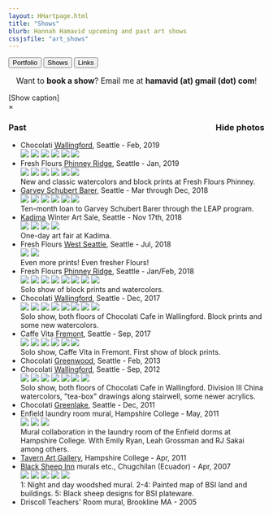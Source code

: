 ```yaml
---
layout: HHartpage.html
title: "Shows"
blurb: Hannah Hamavid upcoming and past art shows
cssjsfile: "art_shows"
---
```

<a href="../portfolio"><button class="btn white">Portfolio</button></a>
      <a href="../shows"><button class="btn"></i>Shows</button></a>
      <a href="../links"><button class="btn white"></i>Links</button></a>
    </nav>
  </header>

<!-- Main content -->
<div class="container" id="shows">
    <p style="font-size:1.1em;text-align:center;">Want to <span style="font-weight:bold;">book a show</span>? Email me at <span class="text-teal" style="font-weight:bold;">hamavid (at) gmail (dot) com</span>!</p>

<div id='photo-overlay'><span class='showid'>[Show caption]<!--<i class='fa fa-angle-double-up fa-lg'></i>--></span>
<div class='showidcontainer'><span class='theidoftheshow'></span></div>
<div class='thisphoto'>
<span class='xit'>&times;</span>
<span class='larr'><i class="fa fa-angle-left fa-2x"></i></span><span class='rarr'><i class="fa fa-angle-right fa-2x"></i></span>
<figure></figure>
<div id="leftside"></div>
<div id="rightside"></div>
</div>
</div>
<div id="mainshows">


<!--<h3>Present</h3>
<p><ul class='shows_list'>
</ul></p>-->


<!--<h3>Future</h3>
<p><ul class="shows_list">
</ul></p>-->


<h3 style="width:100%">Past<span style="float:right;" class='picture-toggle-button'>Hide photos</span></h3>
<p><ul class="shows_list">
<li>Chocolati <a href="https://www.facebook.com/ChocolatiWallingford/">Wallingford</a>, Seattle - Feb, 2019
<div class="details photos">
<img class='hz' src="../../images/shows/blank.png" data-src="../../images/shows/2019_02_choco_wally_1.jpg">
<img class='hz' src="../../images/shows/blank.png" data-src="../../images/shows/2019_02_choco_wally_2.jpg">
<img class='hz' src="../../images/shows/blank.png" data-src="../../images/shows/2019_02_choco_wally_3.jpg">
<img class='hz' src="../../images/shows/blank.png" data-src="../../images/shows/2019_02_choco_wally_4.jpg">
<img class='hz' src="../../images/shows/blank.png" data-src="../../images/shows/2019_02_choco_wally_5.jpg">
<img class='hz' src="../../images/shows/blank.png" data-src="../../images/shows/2019_02_choco_wally_6.jpg">
</div></li>

<li>Fresh Flours <a href="http://www.freshfloursseattle.com/">Phinney Ridge</a>, Seattle - Jan, 2019
<div class="details photos">
<img class='hz' src="../../images/shows/blank.png" data-src="../../images/shows/2019_01_freshflours_1.jpg">
<img class='vt' src="../../images/shows/blank.png" data-src="../../images/shows/2019_01_freshflours_2.jpg">
<img class='hz' src="../../images/shows/blank.png" data-src="../../images/shows/2019_01_freshflours_3.jpg">
<img class='hz' src="../../images/shows/blank.png" data-src="../../images/shows/2019_01_freshflours_4.jpg">
<img class='hz' src="../../images/shows/blank.png" data-src="../../images/shows/2019_01_freshflours_5.jpg">
<img class='hz' src="../../images/shows/blank.png" data-src="../../images/shows/2019_01_freshflours_6.jpg">
<br>New and classic watercolors and block prints at Fresh Flours Phinney.</div>
</li>

<li><a href="http://www.gsblaw.com/contact-seattle">Garvey Schubert Barer</a>, Seattle - Mar through Dec, 2018
<div class="details photos">
<img class='hz' src="../../images/shows/blank.png" data-src="../../images/shows/2018_gsb_1.jpg">
<img class='hz' src="../../images/shows/blank.png" data-src="../../images/shows/2018_gsb_2.jpg">
<img class='hz' src="../../images/shows/blank.png" data-src="../../images/shows/2018_gsb_3.jpg">
<img class='hz' src="../../images/shows/blank.png" data-src="../../images/shows/2018_gsb_4.jpg">
<img class='hz' src="../../images/shows/blank.png" data-src="../../images/shows/2018_gsb_5.jpg">
<img class='hz' src="../../images/shows/blank.png" data-src="../../images/shows/2018_gsb_6.jpg">
<br>Ten-month loan to Garvey Schubert Barer through the LEAP program.</div></li>

<li><a href="http://www.kadima.org/">Kadima</a> Winter Art Sale, Seattle - Nov 17th, 2018
<div class="details photos">
<img class='hz' src="../../images/shows/blank.png" data-src="../../images/shows/2018_11_kadima_1.jpg">
<img class='hz' src="../../images/shows/blank.png" data-src="../../images/shows/2018_11_kadima_2.jpg">
<img class='hz' src="../../images/shows/blank.png" data-src="../../images/shows/2018_11_kadima_3.jpg">
<img class='hz' src="../../images/shows/blank.png" data-src="../../images/shows/2018_11_kadima_4.jpg">
<br>One-day art fair at Kadima.</div></li>

<li>Fresh Flours <a href="http://www.freshfloursseattle.com/">West Seattle</a>, Seattle - Jul, 2018
<div class="details photos">
<img class='hz' src="../../images/shows/blank.png" data-src="../../images/shows/2018_07_freshflours_1.jpg">
<img class='hz' src="../../images/shows/blank.png" data-src="../../images/shows/2018_07_freshflours_2.jpg">
<br>Even more prints! Even fresher Flours!</div></li>

<li>Fresh Flours <a href="http://www.freshfloursseattle.com/">Phinney Ridge</a>, Seattle - Jan/Feb, 2018
<div class="details photos">
<img class='hz' src="../../images/shows/blank.png" data-src="../../images/shows/2018_01_01_freshflours_1.jpg">
<img class='hz' src="../../images/shows/blank.png" data-src="../../images/shows/2018_01_01_freshflours_2.jpg">
<img class='hz' src="../../images/shows/blank.png" data-src="../../images/shows/2018_01_01_freshflours_3.jpg">
<img class='hz' src="../../images/shows/blank.png" data-src="../../images/shows/2018_01_01_freshflours_4.jpg">
<img class='hz' src="../../images/shows/blank.png" data-src="../../images/shows/2018_01_01_freshflours_5.jpg">
<img class='hz' src="../../images/shows/blank.png" data-src="../../images/shows/2018_01_01_freshflours_6.jpg">
<img class='hz' src="../../images/shows/blank.png" data-src="../../images/shows/2018_01_01_freshflours_7.jpg">
<img class='hz' src="../../images/shows/blank.png" data-src="../../images/shows/2018_01_01_freshflours_8.jpg">
<br>Solo show of block prints and watercolors.</div></li>

<li>Chocolati <a href="https://www.facebook.com/ChocolatiWallingford/">Wallingford</a>, Seattle - Dec, 2017
<div class="details photos">
<img class='hz' src="../../images/shows/blank.png" data-src="../../images/shows/2017_12_choco_wally_1.jpg">
<img class='hz' src="../../images/shows/blank.png" data-src="../../images/shows/2017_12_choco_wally_2.jpg">
<img class='hz' src="../../images/shows/blank.png" data-src="../../images/shows/2017_12_choco_wally_3.jpg">
<img class='hz' src="../../images/shows/blank.png" data-src="../../images/shows/2017_12_choco_wally_4.jpg">
<img class='hz' src="../../images/shows/blank.png" data-src="../../images/shows/2017_12_choco_wally_5.jpg">
<img class='hz' src="../../images/shows/blank.png" data-src="../../images/shows/2017_12_choco_wally_6.jpg">
<img class='hz' src="../../images/shows/blank.png" data-src="../../images/shows/2017_12_choco_wally_7.jpg">
<img class='hz' src="../../images/shows/blank.png" data-src="../../images/shows/2017_12_choco_wally_8.jpg">
<br>Solo show, both floors of Chocolati Cafe in Wallingford. Block prints and some new watercolors.</div></li>

<li>Caffe Vita <a href="http://www.caffevita.com/locations/wa/fremont">Fremont</a>, Seattle - Sep, 2017
<div class="details photos">
<img class='hz' src="../../images/shows/blank.png" data-src="../../images/shows/2017_09_vita_1.jpg">
<img class='hz' src="../../images/shows/blank.png" data-src="../../images/shows/2017_09_vita_2.jpg">
<img class='hz' src="../../images/shows/blank.png" data-src="../../images/shows/2017_09_vita_3.jpg">
<img class='hz' src="../../images/shows/blank.png" data-src="../../images/shows/2017_09_vita_4.jpg">
<img class='hz' src="../../images/shows/blank.png" data-src="../../images/shows/2017_09_vita_5.jpg">
<img class='hz' src="../../images/shows/blank.png" data-src="../../images/shows/2017_09_vita_6.jpg">
<br>Solo show, Caffe Vita in Fremont. First show of block prints.</div></li>

<li>Chocolati <a href="https://www.facebook.com/GreenwoodChocolatiCafe/">Greenwood</a>, Seattle - Feb, 2013</li>

<li> Chocolati <a href="https://www.facebook.com/ChocolatiWallingford/">Wallingford</a>, Seattle - Sep, 2012
<div class="details photos">
<img class='hz' src="../../images/shows/blank.png" data-src="../../images/shows/2012_09_choco_wally_1.jpg">
<img class='hz' src="../../images/shows/blank.png" data-src="../../images/shows/2012_09_choco_wally_2.jpg">
<img class='hz' src="../../images/shows/blank.png" data-src="../../images/shows/2012_09_choco_wally_3.jpg">
<img class='hz' src="../../images/shows/blank.png" data-src="../../images/shows/2012_09_choco_wally_4.jpg">
<img class='hz' src="../../images/shows/blank.png" data-src="../../images/shows/2012_09_choco_wally_5.jpg">
<img class='hz' src="../../images/shows/blank.png" data-src="../../images/shows/2012_09_choco_wally_6.jpg">
<img class='hz' src="../../images/shows/blank.png" data-src="../../images/shows/2012_09_choco_wally_7.jpg">
<br>Solo show, both floors of Chocolati Cafe in Wallingford. Division III China watercolors, "tea-box" drawings along stairwell, some newer acrylics.</div></li>

<li>Chocolati</a> <a href="https://www.facebook.com/GLChocolatiCafe/">Greenlake</a>, Seattle - Dec, 2011</li>


<li> Enfield laundry room mural, Hampshire College - May, 2011
<div class="details photos">
<img class='hz' src="../../images/shows/blank.png" data-src="../../images/shows/enfield_1.jpg">
<img class='vt' src="../../images/shows/blank.png" data-src="../../images/shows/enfield_2.jpg">
<img class='hz' src="../../images/shows/blank.png" data-src="../../images/shows/enfield_3.jpg">
<br>Mural collaboration in the laundry room of the Enfield dorms at Hampshire College. With Emily Ryan, Leah Grossman and RJ Sakai among others.</div></li>

<li><a href="https://www.hampshire.edu/cla/prescott-tavern">Tavern Art Gallery</a>, Hampshire College - Apr, 2011</li> 

<li> <a href="http://www.blacksheepinn.com/"> Black Sheep Inn</a> murals etc., Chugchilan (Ecuador) - Apr, 2007
<div class="details photos">
<img class='vt' src="../../images/shows/blank.png" data-src="../../images/shows/bsi_1.jpg">
<img class='hz' src="../../images/shows/blank.png" data-src="../../images/shows/bsi_2.jpg">
<img class='hz' src="../../images/shows/blank.png" data-src="../../images/shows/bsi_3.jpg">
<img class='hz' src="../../images/shows/blank.png" data-src="../../images/shows/bsi_4.jpg">
<img class='hz' src="../../images/shows/blank.png" data-src="../../images/shows/bsi_5.jpg">
<br>1: Night and day woodshed mural. 2-4: Painted map of BSI land and buildings. 5: Black sheep designs for BSI plateware.
</div></li>

<li>Driscoll Teachers' Room mural, Brookline MA - 2005</li>
</ul>
</p>
<br><br>
</div>
</div>
</div>
